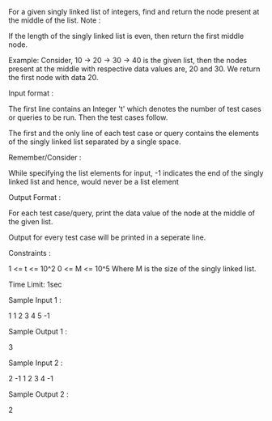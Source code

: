 For a given singly linked list of integers, find and return the node present at the middle of the list.
Note :

If the length of the singly linked list is even, then return the first middle node.

Example: Consider, 10 -> 20 -> 30 -> 40 is the given list, then the nodes present at the middle with respective data values are, 20 and 30. We return the first node with data 20.

 Input format :

The first line contains an Integer 't' which denotes the number of test cases or queries to be run. Then the test cases follow.

The first and the only line of each test case or query contains the elements of the singly linked list separated by a single space. 

Remember/Consider :

While specifying the list elements for input, -1 indicates the end of the singly linked list and hence, would never be a list element

 Output Format :

For each test case/query, print the data value of the node at the middle of the given list.

Output for every test case will be printed in a seperate line.

Constraints :

1 <= t <= 10^2
0 <= M <= 10^5 
Where M is the size of the singly linked list.

Time Limit: 1sec

Sample Input 1 :

1
1 2 3 4 5 -1

Sample Output 1 :

3

Sample Input 2 :

2 
-1
1 2 3 4 -1

Sample Output 2 :

2

